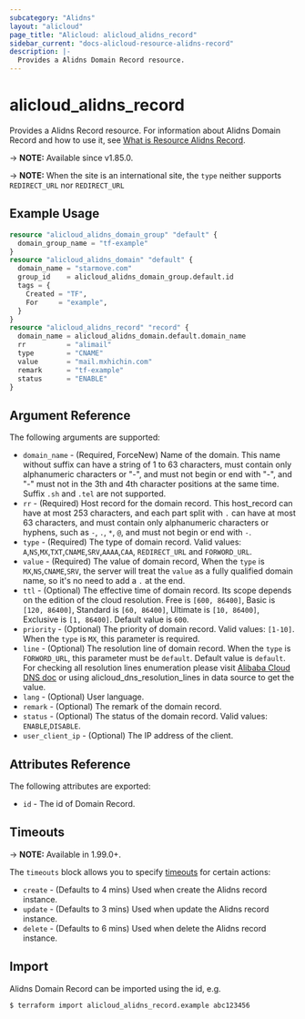 ```yaml
---
subcategory: "Alidns"
layout: "alicloud"
page_title: "Alicloud: alicloud_alidns_record"
sidebar_current: "docs-alicloud-resource-alidns-record"
description: |-
  Provides a Alidns Domain Record resource.
---
```


# alicloud_alidns_record

Provides a Alidns Record resource. For information about Alidns Domain Record and how to use it, see [What is Resource Alidns Record](https://www.alibabacloud.com/help/en/alibaba-cloud-dns/latest/adding-a-dns-record).

-> **NOTE:** Available since v1.85.0.

-> **NOTE:** When the site is an international site, the `type` neither supports `REDIRECT_URL` nor `REDIRECT_URL`

## Example Usage

```terraform
resource "alicloud_alidns_domain_group" "default" {
  domain_group_name = "tf-example"
}
resource "alicloud_alidns_domain" "default" {
  domain_name = "starmove.com"
  group_id    = alicloud_alidns_domain_group.default.id
  tags = {
    Created = "TF",
    For     = "example",
  }
}
resource "alicloud_alidns_record" "record" {
  domain_name = alicloud_alidns_domain.default.domain_name
  rr          = "alimail"
  type        = "CNAME"
  value       = "mail.mxhichin.com"
  remark      = "tf-example"
  status      = "ENABLE"
}
```

## Argument Reference

The following arguments are supported:

* `domain_name` - (Required, ForceNew) Name of the domain. This name without suffix can have a string of 1 to 63 characters, must contain only alphanumeric characters or "-", and must not begin or end with "-", and "-" must not in the 3th and 4th character positions at the same time. Suffix `.sh` and `.tel` are not supported.
* `rr` - (Required) Host record for the domain record. This host_record can have at most 253 characters, and each part split with `.` can have at most 63 characters, and must contain only alphanumeric characters or hyphens, such as `-`, `.`, `*`, `@`, and must not begin or end with `-`.
* `type` - (Required) The type of domain record. Valid values: `A`,`NS`,`MX`,`TXT`,`CNAME`,`SRV`,`AAAA`,`CAA`, `REDIRECT_URL` and `FORWORD_URL`.
* `value` - (Required) The value of domain record, When the `type` is `MX`,`NS`,`CNAME`,`SRV`, the server will treat the `value` as a fully qualified domain name, so it's no need to add a `.` at the end.
* `ttl` - (Optional) The effective time of domain record. Its scope depends on the edition of the cloud resolution. Free is `[600, 86400]`, Basic is `[120, 86400]`, Standard is `[60, 86400]`, Ultimate is `[10, 86400]`, Exclusive is `[1, 86400]`. Default value is `600`.
* `priority` - (Optional) The priority of domain record. Valid values: `[1-10]`. When the `type` is `MX`, this parameter is required.
* `line` - (Optional) The resolution line of domain record. When the `type` is `FORWORD_URL`, this parameter must be `default`. Default value is `default`. For checking all resolution lines enumeration please visit [Alibaba Cloud DNS doc](https://www.alibabacloud.com/help/doc-detail/34339.htm) or using alicloud_dns_resolution_lines in data source to get the value. 
* `lang` - (Optional) User language. 
* `remark` - (Optional) The remark of the domain record. 
* `status` - (Optional) The status of the domain record. Valid values: `ENABLE`,`DISABLE`. 
* `user_client_ip` - (Optional) The IP address of the client. 

## Attributes Reference

The following attributes are exported:

* `id` - The id of Domain Record.

## Timeouts

-> **NOTE:** Available in 1.99.0+.

The `timeouts` block allows you to specify [timeouts](https://www.terraform.io/docs/configuration-0-11/resources.html#timeouts) for certain actions:

* `create` - (Defaults to 4 mins) Used when create the Alidns record instance.
* `update` - (Defaults to 3 mins) Used when update the Alidns record instance.
* `delete` - (Defaults to 6 mins) Used when delete the Alidns record instance.

## Import

Alidns Domain Record can be imported using the id, e.g.

```shell
$ terraform import alicloud_alidns_record.example abc123456
```